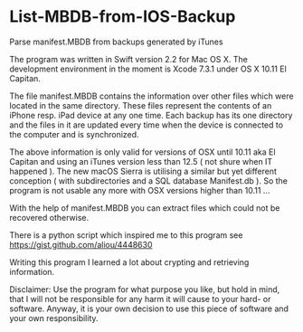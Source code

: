 # List-MBDB-from-IOS-Backup
Parse manifest.MBDB from backups generated by iTunes

The program was written in Swift version 2.2 for Mac OS X.
The development environment in the moment is Xcode 7.3.1 under OS X 10.11 El Capitan.

The file manifest.MBDB contains the information over other files which were located in the same directory. These files represent the contents of an iPhone resp. iPad device at any one time. Each backup has its one directory and the files in it are updated every time when the device is connected to the computer and is synchronized.

The  above information is only valid for versions of OSX until 10.11 aka El Capitan and using an iTunes version less than 12.5 ( not shure when IT happened ). The new macOS Sierra is utilising a similar but yet different conception ( with subdirectories and a SQL database Manifest.db ). So the program is not usable any more with OSX versions higher than 10.11 ...

With the help of manifest.MBDB you can extract files which could not be recovered otherwise.

There is a python script which inspired me to this program
see <https://gist.github.com/aliou/4448630>

Writing this program I learned a lot about crypting and retrieving information.

Disclaimer: Use the program for what purpose you like, but hold in mind, that I will not be responsible for any harm it will cause to your hard- or software. Anyway, it is your own decision to use this piece of software and your own responsibility.
